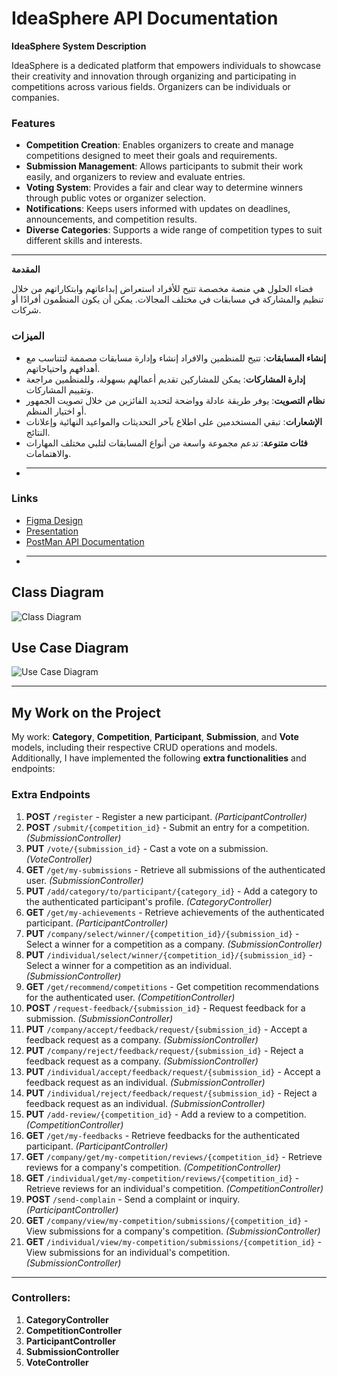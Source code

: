 # IdeaSphere API Documentation

**IdeaSphere System Description**

IdeaSphere is a dedicated platform that empowers individuals to showcase their creativity and innovation through organizing and participating in competitions across various fields. Organizers can be individuals or companies.

### Features

- **Competition Creation**: Enables organizers to create and manage competitions designed to meet their goals and requirements.
- **Submission Management**: Allows participants to submit their work easily, and organizers to review and evaluate entries.
- **Voting System**: Provides a fair and clear way to determine winners through public votes or organizer selection.
- **Notifications**: Keeps users informed with updates on deadlines, announcements, and competition results.
- **Diverse Categories**: Supports a wide range of competition types to suit different skills and interests.

---

**المقدمة**

فضاء الحلول هي منصة مخصصة تتيح للأفراد استعراض إبداعاتهم وابتكاراتهم من خلال تنظيم والمشاركة في مسابقات في مختلف المجالات. يمكن أن يكون المنظمون أفرادًا أو شركات.

### الميزات

- **إنشاء المسابقات**: تتيح للمنظمين والافراد إنشاء وإدارة مسابقات مصممة لتتناسب مع أهدافهم واحتياجاتهم.
- **إدارة المشاركات**: يمكن للمشاركين تقديم أعمالهم بسهولة، وللمنظمين مراجعة وتقييم المشاركات.
- **نظام التصويت**: يوفر طريقة عادلة وواضحة لتحديد الفائزين من خلال تصويت الجمهور أو اختيار المنظم.
- **الإشعارات**: تبقي المستخدمين على اطلاع بآخر التحديثات والمواعيد النهائية وإعلانات النتائج.
- **فئات متنوعة**: تدعم مجموعة واسعة من أنواع المسابقات لتلبي مختلف المهارات والاهتمامات.
- 
  ---
### Links

- [Figma Design](https://www.figma.com/proto/oUBCUch383eDZlzbEHI1jv/IdeaSphere?node-id=61-497&p=f&t=1zzA4JYAwr813AdI-1&scaling=contain&content-scaling=fixed&page-id=0%3A1)
- [Presentation](https://www.canva.com/design/DAGbau1CiMA/fg470odHkUVnt0vgD1Unmg/edit)
- [PostMan API Documentation](https://documenter.getpostman.com/view/39709949/2sAYJAcwWX)
- 
  ---

## Class Diagram

![Class Diagram](https://cdn.discordapp.com/attachments/1321830373256335403/1325847348890566749/IdeaSphereClassDiagram.drawio.png?ex=677d4711&is=677bf591&hm=544b66b3840b4305752da97ce688d9c900d7666a08bf0c9d47adc8376e722fe1&)

## Use Case Diagram

![Use Case Diagram](https://cdn.discordapp.com/attachments/1321830373256335403/1325964561186164766/ideaSphereUseCase.drawio.png?ex=677db43a&is=677c62ba&hm=db0d9c750d1284664d39951e937a190b0a289b3b464040db2fb2f33d58abb08a&)

---

## My Work on the Project

My work: **Category**, **Competition**, **Participant**, **Submission**, and **Vote** models, including their respective CRUD operations and models. Additionally, I have implemented the following **extra functionalities** and endpoints:

### Extra Endpoints

1. **POST** `/register` - Register a new participant. *(ParticipantController)*
2. **POST** `/submit/{competition_id}` - Submit an entry for a competition. *(SubmissionController)*
3. **PUT** `/vote/{submission_id}` - Cast a vote on a submission. *(VoteController)*
4. **GET** `/get/my-submissions` - Retrieve all submissions of the authenticated user. *(SubmissionController)*
5. **PUT** `/add/category/to/participant/{category_id}` - Add a category to the authenticated participant's profile. *(CategoryController)*
6. **GET** `/get/my-achievements` - Retrieve achievements of the authenticated participant. *(ParticipantController)*
7. **PUT** `/company/select/winner/{competition_id}/{submission_id}` - Select a winner for a competition as a company. *(SubmissionController)*
8. **PUT** `/individual/select/winner/{competition_id}/{submission_id}` - Select a winner for a competition as an individual. *(SubmissionController)*
9. **GET** `/get/recommend/competitions` - Get competition recommendations for the authenticated user. *(CompetitionController)*
10. **POST** `/request-feedback/{submission_id}` - Request feedback for a submission. *(SubmissionController)*
11. **PUT** `/company/accept/feedback/request/{submission_id}` - Accept a feedback request as a company. *(SubmissionController)*
12. **PUT** `/company/reject/feedback/request/{submission_id}` - Reject a feedback request as a company. *(SubmissionController)*
13. **PUT** `/individual/accept/feedback/request/{submission_id}` - Accept a feedback request as an individual. *(SubmissionController)*
14. **PUT** `/individual/reject/feedback/request/{submission_id}` - Reject a feedback request as an individual. *(SubmissionController)*
15. **PUT** `/add-review/{competition_id}` - Add a review to a competition. *(CompetitionController)*
16. **GET** `/get/my-feedbacks` - Retrieve feedbacks for the authenticated participant. *(ParticipantController)*
17. **GET** `/company/get/my-competition/reviews/{competition_id}` - Retrieve reviews for a company's competition. *(CompetitionController)*
18. **GET** `/individual/get/my-competition/reviews/{competition_id}` - Retrieve reviews for an individual's competition. *(CompetitionController)*
19. **POST** `/send-complain` - Send a complaint or inquiry. *(ParticipantController)*
20. **GET** `/company/view/my-competition/submissions/{competition_id}` - View submissions for a company's competition. *(SubmissionController)*
21. **GET** `/individual/view/my-competition/submissions/{competition_id}` - View submissions for an individual's competition. *(SubmissionController)*

---

### Controllers:

1. **CategoryController**
2. **CompetitionController**
3. **ParticipantController**
4. **SubmissionController**
5. **VoteController**





